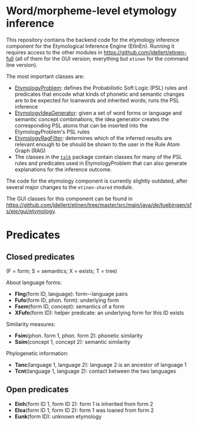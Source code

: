 # Word/morpheme-level etymology inference

This repository contains the backend code for the etymology inference component for the Etymological Inference Engine (EtInEn).
Running it requires access to the other modules in https://github.com/jdellert/etinen-full (all of them for the GUI version; everything but `etinen` for the command line version).

The most important classes are:
- [EtymologyProblem](https://github.com/verenablaschke/etinen-etymology/blob/master/src/main/java/de/tuebingen/sfs/eie/components/etymology/problems/EtymologyProblem.java): defines the Probabilistic Soft Logic (PSL) rules and predicates that encode what kinds of phonetic and semantic changes are to be expected for loanwords and inherited words; runs the PSL inference
- [EtymologyIdeaGenerator](https://github.com/verenablaschke/etinen-etymology/blob/master/src/main/java/de/tuebingen/sfs/eie/components/etymology/ideas/EtymologyIdeaGenerator.java): given a set of word forms or language and semantic concept combinations, the idea generator creates the corresponding PSL atoms that can be inserted into the EtymologyProblem's PSL rules
- [EtymologyRagFilter](https://github.com/verenablaschke/etinen-etymology/blob/master/src/main/java/de/tuebingen/sfs/eie/components/etymology/filter/EtymologyRagFilter.java): determines which of the inferred results are relevant enough to be should be shown to the user in the Rule Atom Graph (RAG)
- The classes in the [`talk`](https://github.com/verenablaschke/etinen-etymology/tree/master/src/main/java/de/tuebingen/sfs/eie/components/etymology/talk) package contain classes for many of the PSL rules and predicates used in EtymologyProblem that can also generate explanations for the inference outcome.

The code for the etymology component is currently slightly outdated, after several major changes to the `etinen-shared` module.

The GUI classes for this component can be found in https://github.com/jdellert/etinen/tree/master/src/main/java/de/tuebingen/sfs/eie/gui/etymology.

# Predicates

## Closed predicates

(F = form; S = semantics; X = exists; T = tree)

About language forms:
- **Flng**(form ID, language): form--language pairs
- **Fufo**(form ID, phon. form): underlying form
- **Fsem**(form ID, concept): semantics of a form
- **XFufo**(form ID): helper predicate: an underlying form for this ID exists

Similarity measures:
- **Fsim**(phon. form 1, phon. form 2): phonetic similarity
- **Ssim**(concept 1, concept 2): semantic similarity

Phylogenetic information:
- **Tanc**(language 1, language 2): language 2 is an ancestor of language 1
- **Tcnt**(language 1, language 2): contact between the two languages

## Open predicates
- **Einh**(form ID 1, form ID 2): form 1 is inherited from form 2
- **Eloa**(form ID 1, form ID 2): form 1 was loaned from form 2
- **Eunk**(form ID): unknown etymology
